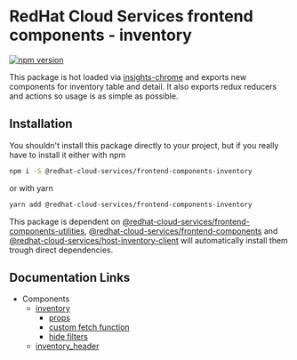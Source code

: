 # RedHat Cloud Services frontend components - inventory
[![npm version](https://badge.fury.io/js/%40redhat-cloud-services%2Ffrontend-components-inventory.svg)](https://badge.fury.io/js/%40redhat-cloud-services%2Ffrontend-components-inventory)

This package is hot loaded via [insights-chrome](https://github.com/RedHatInsights/insights-chrome#readme) and exports new components for inventory table and detail. It also exports redux reducers and actions so usage is as simple as possible.

## Installation
You shouldn't install this package directly to your project, but if you really have to install it either with npm
```bash
npm i -S @redhat-cloud-services/frontend-components-inventory
```

or with yarn
```bash
yarn add @redhat-cloud-services/frontend-components-inventory
```

This package is dependent on [@redhat-cloud-services/frontend-components-utilities](https://www.npmjs.com/package/@redhat-cloud-services/frontend-components-utilities), [@redhat-cloud-services/frontend-components](https://www.npmjs.com/package/@redhat-cloud-services/frontend-components) and [@redhat-cloud-services/host-inventory-client](https://www.npmjs.com/package/@redhat-cloud-services/host-inventory-client) will automatically install them trough direct dependencies.


## Documentation Links

* Components
  * [inventory](https://github.com/RedHatInsights/frontend-components/blob/master/packages/inventory/doc/inventory.md)
    * [props](https://github.com/RedHatInsights/frontend-components/blob/master/packages/inventory/doc/props.md)
    * [custom fetch function](https://github.com/RedHatInsights/frontend-components/blob/master/packages/inventory/doc/custom_fetch.md)
    * [hide filters](https://github.com/RedHatInsights/frontend-components/blob/master/packages/inventory/doc/hide_filters.md)
  * [inventory_header](https://github.com/RedHatInsights/frontend-components/blob/master/packages/inventory/doc/inventory_header.md)
